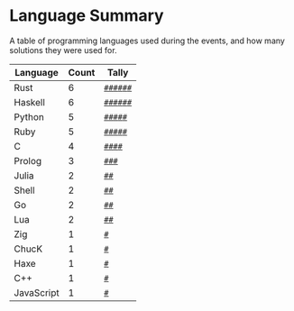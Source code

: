 # Language Summary

A table of programming languages used during the events, and how many solutions they were used for.

| Language | Count | Tally |
| --- | --- | --- |
| Rust | 6 | <code><a href="../2019/day_02.rs">#</a><a href="../2020/day_08.rs">#</a><a href="../2020/day_11.rs">#</a><a href="../2020/day_17.rs">#</a><a href="../2020/day_19.rs">#</a><a href="../2021/day_14.rs">#</a></code> |
| Haskell | 6 | <code><a href="../2019/day_01.hs">#</a><a href="../2020/day_04.hs">#</a><a href="../2020/day_06.hs">#</a><a href="../2020/day_18.hs">#</a><a href="../2021/day_10.hs">#</a><a href="../2022/day_01.hs">#</a></code> |
| Python | 5 | <code><a href="../2020/day_05.py">#</a><a href="../2020/day_09.py">#</a><a href="../2020/day_10.py">#</a><a href="../2020/day_23.py">#</a><a href="../2021/day_15.py">#</a></code> |
| Ruby | 5 | <code><a href="../2020/day_02.rb">#</a><a href="../2020/day_14.rb">#</a><a href="../2020/day_16.rb">#</a><a href="../2020/day_21.rb">#</a><a href="../2021/day_08.rb">#</a></code> |
| C | 4 | <code><a href="../2020/day_03.c">#</a><a href="../2020/day_12.c">#</a><a href="../2021/day_07.c">#</a><a href="../2021/day_18.c">#</a></code> |
| Prolog | 3 | <code><a href="../2020/day_07.pl">#</a><a href="../2021/day_03.pl">#</a><a href="../2021/day_12.pl">#</a></code> |
| Julia | 2 | <code><a href="../2021/day_05.jl">#</a><a href="../2021/day_09.jl">#</a></code> |
| Shell | 2 | <code><a href="../2021/day_02.sh">#</a><a href="../2022/day_02.sh">#</a></code> |
| Go | 2 | <code><a href="../2020/day_24.go">#</a><a href="../2021/day_04.go">#</a></code> |
| Lua | 2 | <code><a href="../2020/day_13.lua">#</a><a href="../2021/day_11.lua">#</a></code> |
| Zig | 1 | <code><a href="../2021/day_06.zig">#</a></code> |
| ChucK | 1 | <code><a href="../2021/day_01.ck">#</a></code> |
| Haxe | 1 | <code><a href="../2020/day_22.hx">#</a></code> |
| C++ | 1 | <code><a href="../2020/day_15.cpp">#</a></code> |
| JavaScript | 1 | <code><a href="../2020/day_01.js">#</a></code> |

